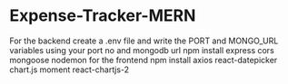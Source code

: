 # Expense-Tracker-MERN
For the backend create a .env file and write the PORT and MONGO_URL variables using your port no and mongodb url
npm install express cors mongoose nodemon 
for the frontend npm install axios react-datepicker chart.js moment react-chartjs-2 
